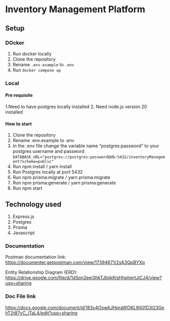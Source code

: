 # Inventory Management Platform

## Setup

### DOcker

1. Run docker locally
2. Clone the repository
3. Rename `.env.example` to `.env`
4. Run `docker compose up`

### Local

#### Pre requisite

1.Need to have postgres locally installed
2. Need node.js version 20 installed

#### How to start

1. Clone the repository
2. Rename .env.example to .env
3. In the .env file change the variable name “postgres:password”  to your postgres username and password  
`DATABASE_URL="postgres://postgres:password@db:5432/inventoryManagement?schema=public"`
4. Run npm install / yarn install
5. Run Postgres locally at port 5432
6. Run npm prisma:migrate / yarn prisma:migrate
7. Run npm prisma:generate / yarn prisma:generate
8. Run npm start

## Technology used

1. Express.js
2. Postgres
3. Prisma
4. Javascript

### Documentation

Postman documentation link: https://documenter.getpostman.com/view/17394671/2sA3QpBYXp

Entity Relationship Diagram (ERD): https://drive.google.com/file/d/1dSpn2eej3hkTJbjjkKlsHhphertJiCJ4/view?usp=sharing

### Doc File link
https://docs.google.com/document/d/183v4OswAJHpraWOKL9ilGfD3l23GehT2t87vC_jTaL4/edit?usp=sharing
